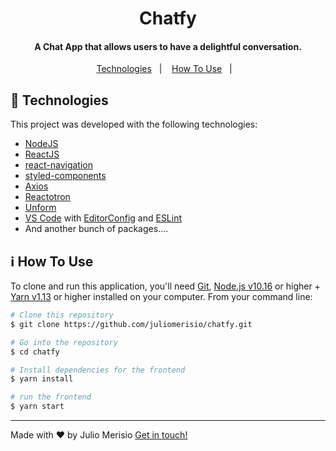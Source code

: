 <h1 align="center">
    Chatfy
</h1>

<h4 align="center">
  A Chat App that allows users to have a delightful conversation.
</h4>
<p align="center">
 
<p align="center">
  <a href="#rocket-technologies">Technologies</a>&nbsp;&nbsp;&nbsp;|&nbsp;&nbsp;&nbsp;
  <a href="#information_source-how-to-use">How To Use</a>&nbsp;&nbsp;&nbsp;|&nbsp;&nbsp;&nbsp;
</p>

## :rocket: Technologies

This project was developed with the following technologies:

- [NodeJS](https://nodejs.org)
- [ReactJS](https://reactjs.org/)
- [react-navigation](https://reactnavigation.org/)
- [styled-components](https://www.styled-components.com/)
- [Axios](https://github.com/axios/axios)
- [Reactotron](https://infinite.red/reactotron)
- [Unform](https://github.com/Rocketseat/unform)
- [VS Code][vc] with [EditorConfig][vceditconfig] and [ESLint][vceslint]
- And another bunch of packages....

## :information_source: How To Use

To clone and run this application, you'll need [Git](https://git-scm.com), [Node.js v10.16][nodejs] or higher + [Yarn v1.13][yarn] or higher installed on your computer.
From your command line:

```bash
# Clone this repository
$ git clone https://github.com/juliomerisio/chatfy.git

# Go into the repository
$ cd chatfy

# Install dependencies for the frontend
$ yarn install

# run the frontend
$ yarn start

```

---

Made with ♥ by Julio Merisio [Get in touch!](https://www.linkedin.com/in/juliomerisio/)

[nodejs]: https://nodejs.org/
[yarn]: https://yarnpkg.com/
[vc]: https://code.visualstudio.com/
[vceditconfig]: https://marketplace.visualstudio.com/items?itemName=EditorConfig.EditorConfig
[vceslint]: https://marketplace.visualstudio.com/items?itemName=dbaeumer.vscode-eslint
